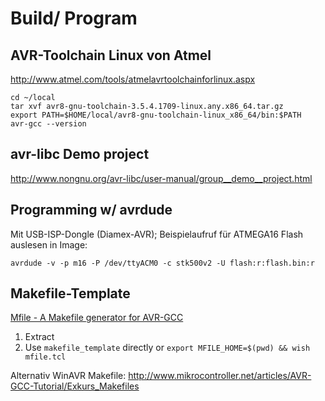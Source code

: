 Build/ Program
==============

AVR-Toolchain Linux von Atmel
-----------------------------

http://www.atmel.com/tools/atmelavrtoolchainforlinux.aspx

    cd ~/local
    tar xvf avr8-gnu-toolchain-3.5.4.1709-linux.any.x86_64.tar.gz
    export PATH=$HOME/local/avr8-gnu-toolchain-linux_x86_64/bin:$PATH
    avr-gcc --version


avr-libc Demo project
---------------------

http://www.nongnu.org/avr-libc/user-manual/group__demo__project.html


Programming w/ avrdude
----------------------

Mit USB-ISP-Dongle (Diamex-AVR); Beispielaufruf für ATMEGA16 Flash auslesen in Image:

    avrdude -v -p m16 -P /dev/ttyACM0 -c stk500v2 -U flash:r:flash.bin:r



Makefile-Template
-----------------

[Mfile - A Makefile generator for AVR-GCC](http://www.sax.de/~joerg/mfile/)

1. Extract
2. Use `makefile_template` directly or `export MFILE_HOME=$(pwd) && wish mfile.tcl`

Alternativ WinAVR Makefile: http://www.mikrocontroller.net/articles/AVR-GCC-Tutorial/Exkurs_Makefiles
